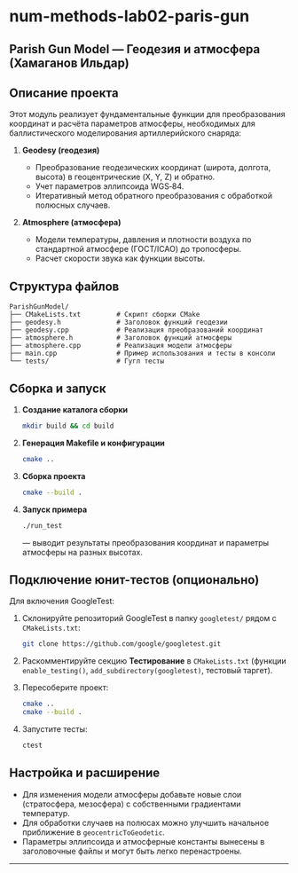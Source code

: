 # num-methods-lab02-paris-gun
## Parish Gun Model — Геодезия и атмосфера (Хамаганов Ильдар)

## Описание проекта

Этот модуль реализует фундаментальные функции для преобразования координат и расчёта параметров атмосферы, необходимых для баллистического моделирования артиллерийского снаряда:

1. **Geodesy (геодезия)**

   * Преобразование геодезических координат (широта, долгота, высота) в геоцентрические (X, Y, Z) и обратно.
   * Учет параметров эллипсоида WGS‑84.
   * Итеративный метод обратного преобразования с обработкой полюсных случаев.

2. **Atmosphere (атмосфера)**

   * Модели температуры, давления и плотности воздуха по стандартной атмосфере (ГОСТ/ICAO) до тропосферы.
   * Расчет скорости звука как функции высоты.

## Структура файлов

```text
ParishGunModel/
├── CMakeLists.txt         # Скрипт сборки CMake
├── geodesy.h              # Заголовок функций геодезии
├── geodesy.cpp            # Реализация преобразований координат
├── atmosphere.h           # Заголовок функций атмосферы
├── atmosphere.cpp         # Реализация модели атмосферы
├── main.cpp               # Пример использования и тесты в консоли
└── tests/                 # Гугл тесты
```

## Сборка и запуск

1. **Создание каталога сборки**

   ```bash
   mkdir build && cd build
   ```
2. **Генерация Makefile и конфигурации**

   ```bash
   cmake ..
   ```
3. **Сборка проекта**

   ```bash
   cmake --build .
   ```
4. **Запуск примера**

   ```bash
   ./run_test
   ```
   — выводит результаты преобразования координат и параметры атмосферы на разных высотах.
   
## Подключение юнит-тестов (опционально)

Для включения GoogleTest:

1. Склонируйте репозиторий GoogleTest в папку `googletest/` рядом с `CMakeLists.txt`:

   ```bash
   git clone https://github.com/google/googletest.git
   ```
2. Раскомментируйте секцию **Тестирование** в `CMakeLists.txt` (функции `enable_testing()`, `add_subdirectory(googletest)`, тестовый таргет).
3. Пересоберите проект:

   ```bash
   cmake ..
   cmake --build .
   ```
4. Запустите тесты:

   ```bash
   ctest
   ```

## Настройка и расширение

* Для изменения модели атмосферы добавьте новые слои (стратосфера, мезосфера) с собственными градиентами температур.
* Для обработки случаев на полюсах можно улучшить начальное приближение в `geocentricToGeodetic`.
* Параметры эллипсоида и атмосферные константы вынесены в заголовочные файлы и могут быть легко перенастроены.

---
